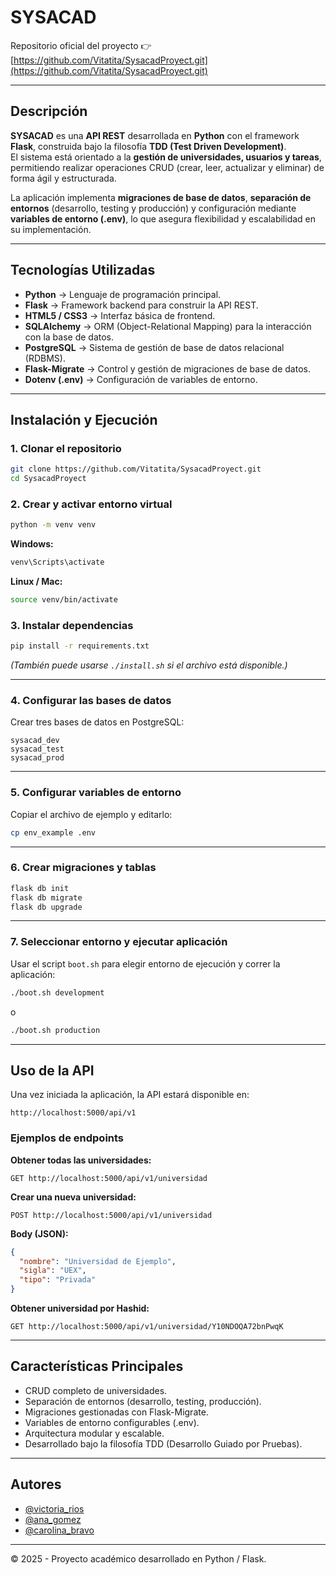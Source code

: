 # SYSACAD
Repositorio oficial del proyecto 👉 [https://github.com/Vitatita/SysacadProyect.git](https://github.com/Vitatita/SysacadProyect.git)

---

## Descripción

**SYSACAD** es una **API REST** desarrollada en **Python** con el framework **Flask**, construida bajo la filosofía **TDD (Test Driven Development)**.  
El sistema está orientado a la **gestión de universidades, usuarios y tareas**, permitiendo realizar operaciones CRUD (crear, leer, actualizar y eliminar) de forma ágil y estructurada.

La aplicación implementa **migraciones de base de datos**, **separación de entornos** (desarrollo, testing y producción) y configuración mediante **variables de entorno (.env)**, lo que asegura flexibilidad y escalabilidad en su implementación.

---

## Tecnologías Utilizadas

- **Python** → Lenguaje de programación principal.  
- **Flask** → Framework backend para construir la API REST.  
- **HTML5 / CSS3** → Interfaz básica de frontend.  
- **SQLAlchemy** → ORM (Object-Relational Mapping) para la interacción con la base de datos.  
- **PostgreSQL** → Sistema de gestión de base de datos relacional (RDBMS).  
- **Flask-Migrate** → Control y gestión de migraciones de base de datos.  
- **Dotenv (.env)** → Configuración de variables de entorno.  

---

## Instalación y Ejecución

### 1. Clonar el repositorio
```bash
git clone https://github.com/Vitatita/SysacadProyect.git
cd SysacadProyect
```

### 2. Crear y activar entorno virtual
```bash
python -m venv venv
```

**Windows:**
```bash
venv\Scripts\activate
```

**Linux / Mac:**
```bash
source venv/bin/activate
```

### 3. Instalar dependencias
```bash
pip install -r requirements.txt
```
*(También puede usarse `./install.sh` si el archivo está disponible.)*

---

### 4. Configurar las bases de datos
Crear tres bases de datos en PostgreSQL:
```
sysacad_dev
sysacad_test
sysacad_prod
```

---

### 5. Configurar variables de entorno
Copiar el archivo de ejemplo y editarlo:
```bash
cp env_example .env
```

---

### 6. Crear migraciones y tablas
```bash
flask db init
flask db migrate
flask db upgrade
```

---

### 7. Seleccionar entorno y ejecutar aplicación
Usar el script `boot.sh` para elegir entorno de ejecución y correr la aplicación:
```bash
./boot.sh development
```
o
```bash
./boot.sh production
```

---

## Uso de la API

Una vez iniciada la aplicación, la API estará disponible en:
```
http://localhost:5000/api/v1
```

### Ejemplos de endpoints

**Obtener todas las universidades:**
```
GET http://localhost:5000/api/v1/universidad
```

**Crear una nueva universidad:**
```
POST http://localhost:5000/api/v1/universidad
```

**Body (JSON):**
```json
{
  "nombre": "Universidad de Ejemplo",
  "sigla": "UEX",
  "tipo": "Privada"
}
```

**Obtener universidad por Hashid:**
```
GET http://localhost:5000/api/v1/universidad/Y10NDOQA72bnPwqK
```

---

## Características Principales

- CRUD completo de universidades.  
- Separación de entornos (desarrollo, testing, producción).  
- Migraciones gestionadas con Flask-Migrate.  
- Variables de entorno configurables (.env).  
- Arquitectura modular y escalable.  
- Desarrollado bajo la filosofía TDD (Desarrollo Guiado por Pruebas).

---

## Autores

- [@victoria_rios](https://github.com/Vitatita)  
- [@ana_gomez](https://github.com/ann4gg)  
- [@carolina_bravo](https://github.com/CNBRAVOCUENCA)

---

© 2025 - Proyecto académico desarrollado en Python / Flask.

